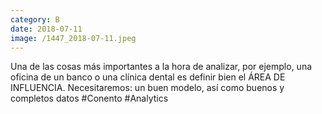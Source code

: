 ```yaml
--- 
category: B 
date: 2018-07-11 
image: /1447_2018-07-11.jpeg 
--- 
```


Una de las cosas más importantes a la hora de analizar, por ejemplo, una oficina de un banco o una clínica dental es definir bien el ÁREA DE INFLUENCIA. Necesitaremos: un buen modelo, así como buenos y completos datos #Conento #Analytics